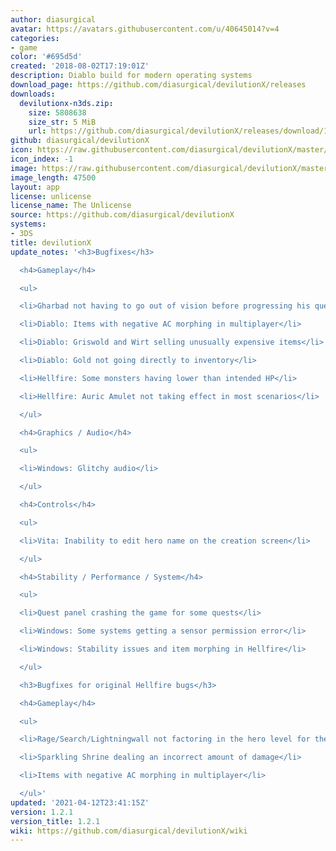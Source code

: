 ```yaml
---
author: diasurgical
avatar: https://avatars.githubusercontent.com/u/40645014?v=4
categories:
- game
color: '#695d5d'
created: '2018-08-02T17:19:01Z'
description: Diablo build for modern operating systems
download_page: https://github.com/diasurgical/devilutionX/releases
downloads:
  devilutionx-n3ds.zip:
    size: 5808638
    size_str: 5 MiB
    url: https://github.com/diasurgical/devilutionX/releases/download/1.2.1/devilutionx-n3ds.zip
github: diasurgical/devilutionX
icon: https://raw.githubusercontent.com/diasurgical/devilutionX/master/Packaging/ctr/icon.png
icon_index: -1
image: https://raw.githubusercontent.com/diasurgical/devilutionX/master/Packaging/ctr/banner.png
image_length: 47500
layout: app
license: unlicense
license_name: The Unlicense
source: https://github.com/diasurgical/devilutionX
systems:
- 3DS
title: devilutionX
update_notes: '<h3>Bugfixes</h3>

  <h4>Gameplay</h4>

  <ul>

  <li>Gharbad not having to go out of vision before progressing his quest</li>

  <li>Diablo: Items with negative AC morphing in multiplayer</li>

  <li>Diablo: Griswold and Wirt selling unusually expensive items</li>

  <li>Diablo: Gold not going directly to inventory</li>

  <li>Hellfire: Some monsters having lower than intended HP</li>

  <li>Hellfire: Auric Amulet not taking effect in most scenarios</li>

  </ul>

  <h4>Graphics / Audio</h4>

  <ul>

  <li>Windows: Glitchy audio</li>

  </ul>

  <h4>Controls</h4>

  <ul>

  <li>Vita: Inability to edit hero name on the creation screen</li>

  </ul>

  <h4>Stability / Performance / System</h4>

  <ul>

  <li>Quest panel crashing the game for some quests</li>

  <li>Windows: Some systems getting a sensor permission error</li>

  <li>Windows: Stability issues and item morphing in Hellfire</li>

  </ul>

  <h3>Bugfixes for original Hellfire bugs</h3>

  <h4>Gameplay</h4>

  <ul>

  <li>Rage/Search/Lightningwall not factoring in the hero level for the first player</li>

  <li>Sparkling Shrine dealing an incorrect amount of damage</li>

  <li>Items with negative AC morphing in multiplayer</li>

  </ul>'
updated: '2021-04-12T23:41:15Z'
version: 1.2.1
version_title: 1.2.1
wiki: https://github.com/diasurgical/devilutionX/wiki
---
```

